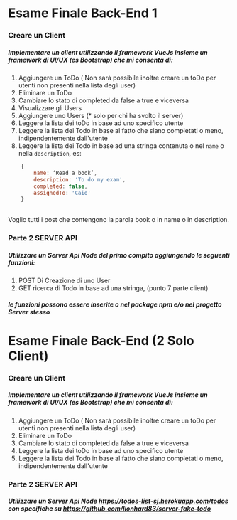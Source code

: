 # Esame Finale Back-End 1
### Creare un Client
##### Implementare un client utilizzando il framework VueJs insieme un framework di UI/UX (es Bootstrap) che mi consenta di:

1. Aggiungere un ToDo ( Non sarà possibile inoltre creare un toDo per utenti non presenti nella lista degli user)
2. Eliminare un ToDo
3. Cambiare lo stato di completed da false a true e viceversa
4. Visualizzare gli Users
5. Aggiungere uno Users (* solo per chi ha svolto il server)
6. Leggere la lista dei toDo in base ad uno specifico utente
7. Leggere la lista dei Todo in base al fatto che siano completati o meno, indipendentemente dall'utente
8. Leggere la lista dei Todo in base ad una stringa contenuta o nel `name` o nella `description`, es: 
```javascript
	{ 
    	name: ‘Read a book’,
        description: 'To do my exam',
        completed: false,
        assignedTo: 'Caio'
    }
    
```
Voglio tutti i post che contengono la parola book o in name o in description.


### Parte 2 SERVER API
##### Utilizzare un Server Api Node del primo compito aggiungendo le seguenti funzioni:

1. POST Di Creazione di uno User
1. GET ricerca di Todo in base ad una stringa, (punto 7 parte client)

##### le funzioni possono essere inserite o nel package npm e/o nel progetto Server stesso


# Esame Finale Back-End (2 Solo Client)
### Creare un Client
##### Implementare un client utilizzando il framework VueJs insieme un framework di UI/UX (es Bootstrap) che mi consenta di:

1. Aggiungere un ToDo ( Non sarà possibile inoltre creare un toDo per utenti non presenti nella lista degli user)
2. Eliminare un ToDo
3. Cambiare lo stato di completed da false a true e viceversa
4. Leggere la lista dei toDo in base ad uno specifico utente
5. Leggere la lista dei Todo in base al fatto che siano completati o meno, indipendentemente dall'utente


### Parte 2 SERVER API
##### Utilizzare un Server Api Node  https://todos-list-sj.herokuapp.com/todos con specifiche su https://github.com/lionhard83/server-fake-todo

